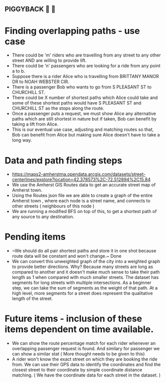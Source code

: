 ## PIGGYBACK   :blue_car: :pig:

# Finding overlapping paths - use case
* There could be 'm' riders who are travelling from any street to any other street AND are willing to provide lift.
* There could be 'n' passengers who are looking for a ride from any point a to b.
* Suppose there is a rider Alice who is travelling from BRITTANY MANOR DR to NOAH WEBSTER CIR.
* There is a passenger Bob who wants to go from S PLEASANT ST to CHURCHILL ST.
* There could be X number of shortest paths which Alice could take and some of these shortest paths would have S PLEASANT ST and CHURCHILL ST as the stops along the route.
* Once a passenger puts a request, we must show Alice any alternative paths which are still shortest in nature but if taken, Bob can benefit by taking a lift from Alice.
* This is our eventual use case, adjusting and matching routes so that, Bob can benefit from Alice but making sure Alice doesn't have to take a long way.


# Data and path finding steps
* https://maps2-amherstma.opendata.arcgis.com/datasets/street-centerlines/explore?location=42.378573%2C-72.512894%2C15.84
* We use the Amherst GIS Routes data to get an accurate street map of Amherst town.
* Using the Routes json file we are able to create a graph of the entire Amherst town , where each node is a street name, and connects to other streets ( neighbours of this node )
* We are running a modified BFS on top of this, to get a shortest path of any source to any destination.


# Pending items
* ~We should do all pair shortest paths and store it in one shot because route data will be constant and won't change.~ Done
* We can convert this unweighted graph of the city into a weighted graph to provide better directions. Why? Because many streets are long as compared to another and it doesn't make much sense to take their path length as 1 when compared with much smaller streets. The dataset has segments for long streets with multiple intersections. As a beginner step, we can take the sum of segments as the weight of that path. At a high level, more segments for a street does represent the qualitative length of the street.


# Future items - inclusion of these items dependent on time available.
* We can show the route percentage match for each rider whenever an overlapping passenger request is found. And similary for passenger we can show a similar stat ( More thought needs to be given to this)
* A rider won't know the exact street on which they are booking the ride from. We can use their GPS data to identify the coordinates and find the closest street to their coordinate by simple coordinate distance matching. ( We have the coordinate data for each street in the dataset. )
